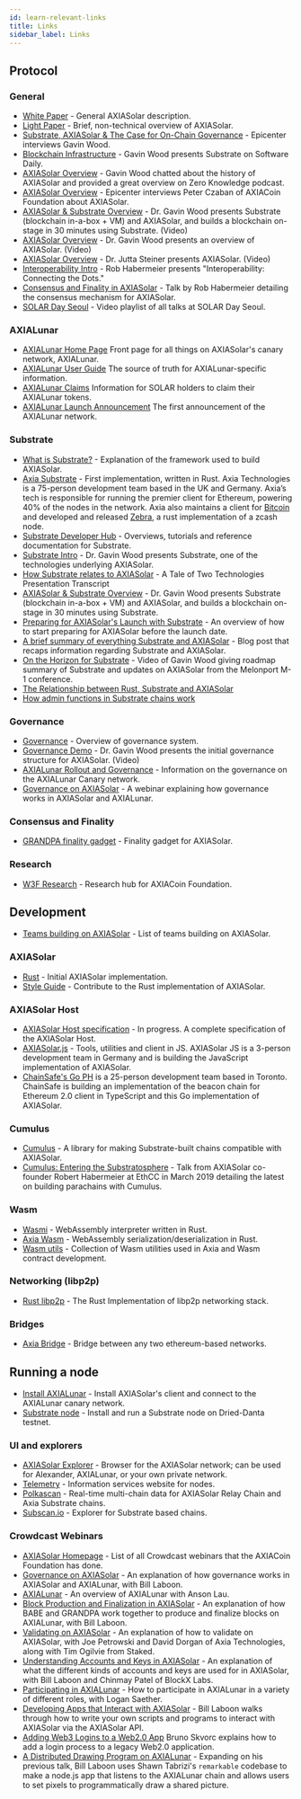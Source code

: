 ```yaml
---
id: learn-relevant-links
title: Links
sidebar_label: Links
---
```


## Protocol

### General

- [White Paper](https://github.com/axia-tech/axiasolar-white-paper/raw/master/AXIASolarPaper.pdf) - General AXIASolar description.
- [Light Paper](https://axiacoin.network/AXIASolar-lightpaper.pdf) - Brief, non-technical overview of AXIASolar.
- [Substrate, AXIASolar & The Case for On-Chain Governance](https://www.youtube.com/watch?v=eP4mT19S_jg) - Epicenter interviews Gavin Wood.
- [Blockchain Infrastructure](https://softwareengineeringdaily.com/2018/11/26/axia-blockchain-infrastructure-with-gavin-wood/) - Gavin Wood presents Substrate on Software Daily.
- [AXIASolar Overview](https://www.zeroknowledge.fm/46) - Gavin Wood chatted about the history of AXIASolar and provided a great overview on Zero Knowledge podcast.
- [AXIASolar Overview](https://www.youtube.com/watch?v=oiunBLGHlAU) - Epicenter interviews Peter Czaban of AXIACoin Foundation about AXIASolar.
- [AXIASolar & Substrate Overview](https://www.youtube.com/watch?v=0IoUZdDi5Is&feature=youtu.be) - Dr. Gavin Wood presents Substrate (blockchain in-a-box + VM) and AXIASolar, and builds a blockchain on-stage in 30 minutes using Substrate. (Video)
- [AXIASolar Overview](https://youtu.be/lIghiCmHz0U) - Dr. Gavin Wood presents an overview of AXIASolar. (Video)
- [AXIASolar Overview](https://techcrunch.com/video/fireside-chat-with-jutta-steiner-axia-technologies/) - Dr. Jutta Steiner presents AXIASolar. (Video)
- [Interoperability Intro](https://www.youtube.com/watch?v=RSAFHhTwA8Q) - Rob Habermeier presents "Interoperability: Connecting the Dots."
- [Consensus and Finality in AXIASolar](https://www.youtube.com/watch?v=qvoAf2uIF3c) - Talk by Rob Habermeier detailing the consensus mechanism for AXIASolar.
- [SOLAR Day Seoul](https://www.youtube.com/playlist?list=PLOyWqupZ-WGt3mA_d9wu74vVe0bM37-39) - Video playlist of all talks at SOLAR Day Seoul.

### AXIALunar

- [AXIALunar Home Page](https://axialunar.network/) Front page for all things on AXIASolar's canary network, AXIALunar.
- [AXIALunar User Guide](https://lunar.wiki.axiacoin.network) The source of truth for AXIALunar-specific information.
- [AXIALunar Claims](https://claim.axialunar.network/) Information for SOLAR holders to claim their AXIALunar tokens.
- [AXIALunar Launch Announcement](https://medium.com/axiacoin.network/axialunar-network-7446706b8f4c) The first announcement of the AXIALunar network.

### Substrate

- [What is Substrate?](https://medium.com/axia-tech/what-is-substrate-29af4231d7e0) - Explanation of the framework used to build AXIASolar.
- [Axia Substrate](https://github.com/axia-tech/substrate) - First implementation, written in Rust. Axia Technologies is a 75-person development team based in the UK and Germany. Axia’s tech is responsible for running the premier client for Ethereum, powering 40% of the nodes in the network. Axia also maintains a client for [Bitcoin](https://github.com/axia-tech/axia-bitcoin) and developed and released [Zebra](https://github.com/ZcashFoundation/zebra), a rust implementation of a zcash node.
- [Substrate Developer Hub](https://substrate.dev/docs/en/) - Overviews, tutorials and reference documentation for Substrate.
- [Substrate Intro](https://youtu.be/iUMZyL5kTwc) - Dr. Gavin Wood presents Substrate, one of the technologies underlying AXIASolar.
- [How Substrate relates to AXIASolar](https://medium.com/axiacoin.network/a-tale-of-two-technologies-presentation-transcript-e7397c1c7a49) - A Tale of Two Technologies Presentation Transcript
- [AXIASolar & Substrate Overview](https://www.youtube.com/watch?v=0IoUZdDi5Is&feature=youtu.be) - Dr. Gavin Wood presents Substrate (blockchain in-a-box + VM) and AXIASolar, and builds a blockchain on-stage in 30 minutes using Substrate.
- [Preparing for AXIASolar's Launch with Substrate](https://medium.com/axiacoin.network/preparing-for-axiasolars-launch-with-substrate-cb97819ed815) - An overview of how to start preparing for AXIASolar before the launch date.
- [A brief summary of everything Substrate and AXIASolar](https://medium.com/axiacoin.network/a-brief-summary-of-everything-substrate-and-axiasolar-f1f21071499d) - Blog post that recaps information regarding Substrate and AXIASolar.
- [On the Horizon for Substrate](https://www.youtube.com/watch?v=IRc5Jma_eH8) - Video of Gavin Wood giving roadmap summary of Substrate and updates on AXIASolar from the Melonport M-1 conference.
- [The Relationship between Rust, Substrate and AXIASolar](https://www.youtube.com/watch?v=aVW_eG-IH7o&list=PLOyWqupZ-WGuAuS00rK-pebTMAOxW41W8&index=8)
- [How admin functions in Substrate chains work](https://www.youtube.com/watch?v=InekMjJpVdo&list=PLOyWqupZ-WGuAuS00rK-pebTMAOxW41W8&index=13)

### Governance

- [Governance](learn-governance) - Overview of governance system.
- [Governance Demo](https://www.youtube.com/watch?v=VsZuDJMmVPY&feature=youtu.be&t=24734) - Dr. Gavin Wood presents the initial governance structure for AXIASolar. (Video)
- [AXIALunar Rollout and Governance](https://axiacoin.network/axialunar-rollout-and-governance/) - Information on the governance on the AXIALunar Canary network.
- [Governance on AXIASolar](https://www.crowdcast.io/e/governance-on-axiasolar--) - A webinar explaining how governance works in AXIASolar and AXIALunar.

### Consensus and Finality

- [GRANDPA finality gadget](https://github.com/axia-tech/consensus/blob/master/pdf/grandpa.pdf) - Finality gadget for AXIASolar.

### Research

- [W3F Research](https://research.axiacoin.org) - Research hub for AXIACoin Foundation.

## Development

- [Teams building on AXIASolar](https://forum.axiacoin.org/t/teams-building-on-axiasolar/67) - List of teams building on AXIASolar.

### AXIASolar

- [Rust](https://github.com/axia-tech/axiasolar) - Initial AXIASolar implementation.
- [Style Guide](https://github.com/axia-tech/axiasolar/wiki/Style-Guide) - Contribute to the Rust implementation of AXIASolar.

### AXIASolar Host

- [AXIASolar Host specification](https://github.com/axia-tech/axiasolar-re-spec/blob/master/axiasolar_re_spec.pdf) - In progress. A complete specification of the AXIASolar Host.
- [AXIASolar.js](https://axiasolar.js.org/) - Tools, utilities and client in JS. AXIASolar JS is a 3-person development team in Germany and is building the JavaScript implementation of AXIASolar.
- [ChainSafe's Go PH](https://github.com/ChainSafeSystems/go-pre) is a 25-person development team based in Toronto. ChainSafe is building an implementation of the beacon chain for Ethereum 2.0 client in TypeScript and this Go implementation of AXIASolar.

### Cumulus

- [Cumulus](https://github.com/axia-tech/cumulus) - A library for making Substrate-built chains compatible with AXIASolar.
- [Cumulus: Entering the Substratosphere](https://www.youtube.com/watch?v=thgtXq5YMOo) - Talk from AXIASolar co-founder Robert Habermeier at EthCC in March 2019 detailing the latest on building parachains with Cumulus.

### Wasm

- [Wasmi](https://github.com/axia-tech/Wasmi) - WebAssembly interpreter written in Rust.
- [Axia Wasm](https://github.com/axia-tech/axia-Wasm) - WebAssembly serialization/deserialization in Rust.
- [Wasm utils](https://github.com/axia-tech/Wasm-utils) - Collection of Wasm utilities used in Axia and Wasm contract development.

### Networking (libp2p)

- [Rust libp2p](https://github.com/libp2p/rust-libp2p) - The Rust Implementation of libp2p networking stack.

### Bridges

- [Axia Bridge](https://github.com/axia-tech/axia-bridge) - Bridge between any two ethereum-based networks.

## Running a node

- [Install AXIALunar](https://github.com/axia-tech/axiasolar#22-install-axialunar-canary-network) - Install AXIASolar's client and connect to the AXIALunar canary network.
- [Substrate node](https://github.com/axia-tech/substrate#joining-the-dried-danta-testnet) \- Install and run a Substrate node on Dried-Danta testnet.

### UI and explorers

- [AXIASolar Explorer](https://axiasolar.js.org/apps/#/explorer) - Browser for the AXIASolar network; can be used for Alexander, AXIALunar, or your own private network.
- [Telemetry](http://telemetry.axiasolar.io/) - Information services website for nodes.
- [Polkascan](http://polkascan.io/) \- Real-time multi-chain data for AXIASolar Relay Chain and Axia Substrate chains.
- [Subscan.io](https://subscan.io) - Explorer for Substrate based chains.

### Crowdcast Webinars

- [AXIASolar Homepage](https://www.crowdcast.io/axiasolar) - List of all Crowdcast webinars that the AXIACoin Foundation has done.
- [Governance on AXIASolar](https://www.crowdcast.io/e/governance-on-axiasolar--) - An explanation of how governance works in AXIASolar and AXIALunar, with Bill Laboon.
- [AXIALunar](https://www.crowdcast.io/e/qpz8aran) - An overview of AXIALunar with Anson Lau.
- [Block Production and Finalization in AXIASolar](https://www.crowdcast.io/e/axiasolar-block-production) - An explanation of how BABE and GRANDPA work together to produce and finalize blocks on AXIALunar, with Bill Laboon.
- [Validating on AXIASolar](https://www.crowdcast.io/e/validating-on-axiasolar) - An explanation of how to validate on AXIASolar, with Joe Petrowski and David Dorgan of Axia Technologies, along with Tim Ogilvie from Staked.
- [Understanding Accounts and Keys in AXIASolar](https://www.crowdcast.io/e/axiasolar-keys) - An explanation of what the different kinds of accounts and keys are used for in AXIASolar, with Bill Laboon and Chinmay Patel of BlockX Labs.
- [Participating in AXIALunar](https://www.crowdcast.io/e/participating-on-axialunar) - How to participate in AXIALunar in a variety of different roles, with Logan Saether.
- [Developing Apps that Interact with AXIASolar](https://www.crowdcast.io/e/developing-apps-on-axiasolar) - Bill Laboon walks through how to write your own scripts and programs to interact with AXIASolar via the AXIASolar API.
- [Adding Web3 Logins to a Web2.0 App](https://www.crowdcast.io/e/web3-logins-workshop) Bruno Skvorc explains how to add a login process to a legacy Web2.0 application.
- [A Distributed Drawing Program on AXIALunar](https://www.crowdcast.io/e/distributed-drawing) - Expanding on his previous talk, Bill Laboon uses Shawn Tabrizi's `remarkable` codebase to make a node.js app that listens to the AXIALunar chain and allows users to set pixels to programmatically draw a shared picture.
